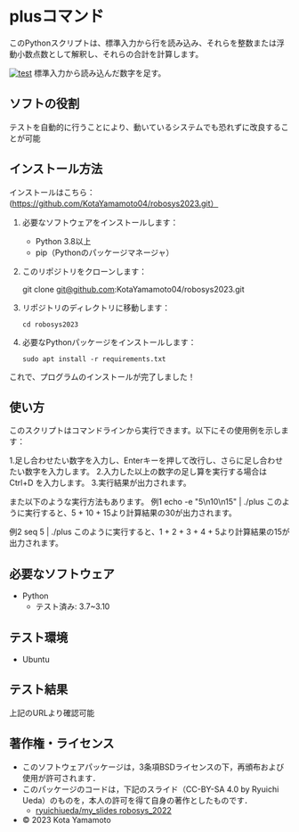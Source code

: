 # plusコマンド
このPythonスクリプトは、標準入力から行を読み込み、それらを整数または浮動小数点数として解釈し、それらの合計を計算します。

[![test](https://github.com/KotaYamamoto04/robosys2023/actions/workflows/test.yml/badge.svg)](https://github.com/KotaYamamoto04/robosys2023/actions/workflows/test.yml)
標準入力から読み込んだ数字を足す。

## ソフトの役割
テストを自動的に行うことにより、動いているシステムでも恐れずに改良することが可能

## インストール方法
インストールはこちら：(https://github.com/KotaYamamoto04/robosys2023.git）

1. 必要なソフトウェアをインストールします：
    - Python 3.8以上
    - pip（Pythonのパッケージマネージャ）

2. このリポジトリをクローンします：
    
    git clone git@github.com:KotaYamamoto04/robosys2023.git
    

3. リポジトリのディレクトリに移動します：
    ```
    cd robosys2023
    ```

4. 必要なPythonパッケージをインストールします：
    ```
    sudo apt install -r requirements.txt
    ```

これで、プログラムのインストールが完了しました！



## 使い方
このスクリプトはコマンドラインから実行できます。以下にその使用例を示します：

1.足し合わせたい数字を入力し、Enterキーを押して改行し、さらに足し合わせたい数字を入力します。
2.入力した以上の数字の足し算を実行する場合は Ctrl+D を入力します。
3.実行結果が出力されます。

また以下のような実行方法もあります。
例1
echo -e "5\n10\n15" | ./plus
このように実行すると、5 + 10 + 15より計算結果の30が出力されます。

例2
seq 5 | ./plus
このように実行すると、1 + 2 + 3 + 4 + 5より計算結果の15が出力されます。

## 必要なソフトウェア
* Python
  * テスト済み: 3.7~3.10

## テスト環境
* Ubuntu

## テスト結果
上記のURLより確認可能

## 著作権・ライセンス
 * このソフトウェアパッケージは，3条項BSDライセンスの下，再頒布および使用が許可されます．
  * このパッケージのコードは，下記のスライド（CC-BY-SA 4.0 by Ryuichi Ueda）のものを，本人の許可を得て自身の著作としたものです．
      * [ryuichiueda/my_slides robosys_2022](https://github.com/ryuichiueda/my_slides/tree/master/robosys_2022)
  * © 2023 Kota Yamamoto

